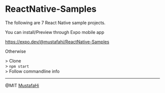 # ReactNative-Samples


The following are 7 React Native sample projects.

You can install/Preview through Expo mobile app

https://expo.dev/@mustafahi/ReactNative-Samples


Otherwise

\> Clone  
\> `npm start`  
\> Follow commandline info  


----------------

@MIT [MustafaHi](https://github.com/MustafaHi)


